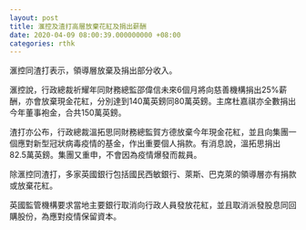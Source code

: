 ```yaml
---
layout: post
title: 滙控及渣打高層放棄花紅及捐出薪酬
date: 2020-04-09 08:00:39.000000000 +08:00
categories: rthk
---
```


滙控同渣打表示，領導層放棄及捐出部分收入。

滙控說，行政總裁祈耀年同財務總監邵偉信未來6個月將向慈善機構捐出25%薪酬，亦會放棄現金花紅，分別達到140萬英鎊同80萬英鎊。主席杜嘉祺亦全數捐出今年董事袍金，合共150萬英鎊。

渣打亦公布，行政總裁溫拓思同財務總監賀方德放棄今年現金花紅，並且向集團一個應對新型冠狀病毒疫情的基金，作出重要個人捐款。有消息說，溫拓思捐出82.5萬英鎊。集團又重申，不會因為疫情爆發而裁員。

除滙控同渣打，多家英國銀行包括國民西敏銀行、萊斯、巴克萊的領導層亦有捐款或放棄花紅。

英國監管機構要求當地主要銀行取消向行政人員發放花紅，並且取消派發股息同回購股份，為應對疫情保留資本。
